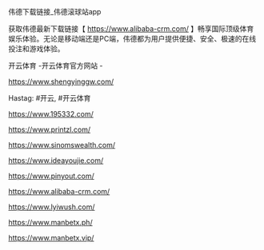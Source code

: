 伟德下载链接_伟德滚球站app

获取伟德最新下载链接【 https://www.alibaba-crm.com/ 】畅享国际顶级体育娱乐体验。无论是移动端还是PC端，伟德都为用户提供便捷、安全、极速的在线投注和游戏体验。

开云体育 -开云体育官方网站 -

https://www.shengyinggw.com/

Hastag: #开云, #开云体育

https://www.195332.com/

https://www.printzl.com/

https://www.sinomswealth.com/

https://www.ideayoujie.com/

https://www.pinyout.com/

https://www.alibaba-crm.com/

https://www.lyiwush.com/

https://www.manbetx.ph/

https://www.manbetx.vip/
